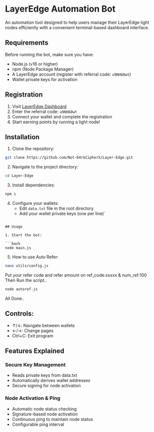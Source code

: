 # LayerEdge Automation Bot

An automation tool designed to help users manage their LayerEdge light nodes efficiently with a convenient terminal-based dashboard interface.



## Requirements

Before running the bot, make sure you have:

- Node.js (v16 or higher)
- npm (Node Package Manager)
- A LayerEdge account (register with referral code: `u9NH68wt`)
- Wallet private keys for activation

## Registration

1. Visit [LayerEdge Dashboard](https://dashboard.layeredge.io)
2. Enter the referral code: `u9NH68wt`
3. Connect your wallet and complete the registration
4. Start earning points by running a light node!

## Installation

1. Clone the repository:

```bash
git clone https://github.com/Not-D4rkCipherX/Layer-Edge.git
```

2. Navigate to the project directory:

```bash
cd Layer-Edge
```

3. Install dependencies:

```bash
npm i
```

4. Configure your wallets:
   - Edit `data.txt` file in the root directory
   - Add your wallet private keys (one per line)`
```

## Usage

1. Start the bot:

```bash
node main.js
```
5. How to use Auto Refer:

```bash
nano utils/config.js
```
Put your refer code and refer amount on ref_code:xxxxx & num_ref:100
Then Run the script..
```bash
node autoref.js
```
All Done..
## Controls:
   - ↑/↓: Navigate between wallets
   - ←/→: Change pages
   - Ctrl+C: Exit program

## Features Explained

### Secure Key Management

- Reads private keys from data.txt
- Automatically derives wallet addresses
- Secure signing for node activation

### Node Activation & Ping

- Automatic node status checking
- Signature-based node activation
- Continuous ping to maintain node status
- Configurable ping interval
